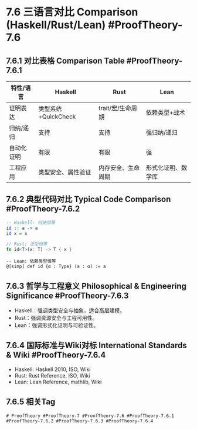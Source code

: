# 7.6 三语言对比 Comparison (Haskell/Rust/Lean) #ProofTheory-7.6

## 7.6.1 对比表格 Comparison Table #ProofTheory-7.6.1

| 特性/语言 | Haskell | Rust | Lean |
|-----------|---------|------|------|
| 证明表达 | 类型系统+QuickCheck | trait/宏/生命周期 | 依赖类型+战术 |
| 归纳/递归 | 支持 | 支持 | 强归纳/递归 |
| 自动化证明 | 有限 | 有限 | 强 |
| 工程应用 | 类型安全、属性验证 | 内存安全、生命周期 | 形式化证明、数学库 |

## 7.6.2 典型代码对比 Typical Code Comparison #ProofTheory-7.6.2

```haskell
-- Haskell: 归纳恒等
id :: a -> a
id x = x
```

```rust
// Rust: 泛型恒等
fn id<T>(x: T) -> T { x }
```

```lean
-- Lean: 依赖类型恒等
@[simp] def id {α : Type} (a : α) := a
```

## 7.6.3 哲学与工程意义 Philosophical & Engineering Significance #ProofTheory-7.6.3

- Haskell：强调类型安全与抽象，适合高层建模。
- Rust：强调资源安全与工程可用性。
- Lean：强调形式化证明与可验证性。

## 7.6.4 国际标准与Wiki对标 International Standards & Wiki #ProofTheory-7.6.4

- Haskell: Haskell 2010, ISO, Wiki
- Rust: Rust Reference, ISO, Wiki
- Lean: Lean Reference, mathlib, Wiki

## 7.6.5 相关Tag

`# ProofTheory #ProofTheory-7 #ProofTheory-7.6 #ProofTheory-7.6.1 #ProofTheory-7.6.2 #ProofTheory-7.6.3 #ProofTheory-7.6.4`
